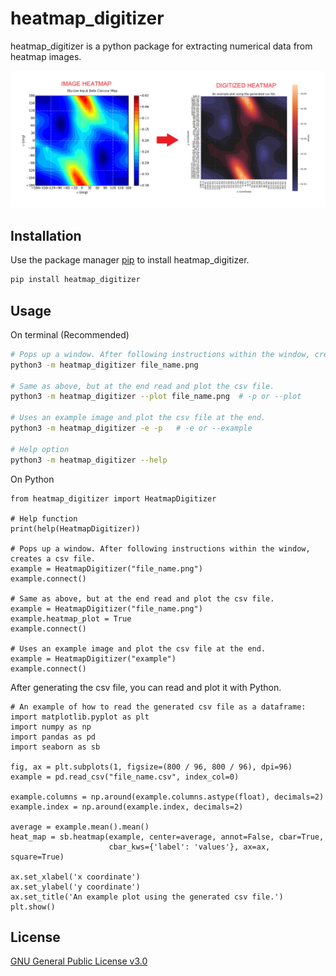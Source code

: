 # heatmap_digitizer
heatmap_digitizer is a python package for extracting numerical data from heatmap images.

![alt text](https://github.com/GilmarGNJ/heatmap_digitizer/blob/master/images/digitized_heatmap.png?raw=true)

## Installation
Use the package manager [pip](https://pip.pypa.io/en/stable/) to install heatmap_digitizer.

```bash
pip install heatmap_digitizer
```

## Usage
On terminal (Recommended)

```bash
# Pops up a window. After following instructions within the window, creates a csv file.
python3 -m heatmap_digitizer file_name.png

# Same as above, but at the end read and plot the csv file.
python3 -m heatmap_digitizer --plot file_name.png  # -p or --plot

# Uses an example image and plot the csv file at the end.
python3 -m heatmap_digitizer -e -p   # -e or --example

# Help option
python3 -m heatmap_digitizer --help
```
On Python
```python3
from heatmap_digitizer import HeatmapDigitizer

# Help function
print(help(HeatmapDigitizer))

# Pops up a window. After following instructions within the window, creates a csv file.
example = HeatmapDigitizer("file_name.png")
example.connect()

# Same as above, but at the end read and plot the csv file.
example = HeatmapDigitizer("file_name.png")
example.heatmap_plot = True
example.connect()

# Uses an example image and plot the csv file at the end.
example = HeatmapDigitizer("example")
example.connect()
```
After generating the csv file, you can read and plot it with Python.
```python3
# An example of how to read the generated csv file as a dataframe:
import matplotlib.pyplot as plt
import numpy as np
import pandas as pd
import seaborn as sb

fig, ax = plt.subplots(1, figsize=(800 / 96, 800 / 96), dpi=96)
example = pd.read_csv("file_name.csv", index_col=0)

example.columns = np.around(example.columns.astype(float), decimals=2)
example.index = np.around(example.index, decimals=2)

average = example.mean().mean()
heat_map = sb.heatmap(example, center=average, annot=False, cbar=True,
                      cbar_kws={'label': 'values'}, ax=ax, square=True)

ax.set_xlabel('x coordinate')
ax.set_ylabel('y coordinate')
ax.set_title('An example plot using the generated csv file.')
plt.show()
```

## License
[GNU General Public License v3.0](https://www.gnu.org/licenses/gpl-3.0.html)

